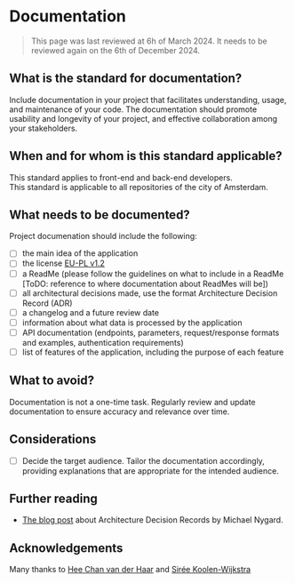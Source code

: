 # Documentation
> This page was last reviewed at 6h of March 2024. It needs to be reviewed again on the 6th of December 2024.

## What is the standard for documentation?
Include documentation in your project that facilitates understanding, usage, and maintenance of your code. The documentation should promote usability and longevity of your project, and effective collaboration among your stakeholders.

## When and for whom is this standard applicable?
This standard applies to front-end and back-end developers.\
This standard is applicable to all repositories of the city of Amsterdam.


## What needs to be documented?
Project documenation should include the following:
- [ ] the main idea of the application
- [ ] the license [EU-PL v1.2](https://eupl.eu/1.2/en/) 
- [ ] a ReadMe (please follow the guidelines on what to include in a ReadMe [ToDO: reference to where documentation about ReadMes will be])
- [ ] all architectural decisions made, use the format Architecture Decision Record (ADR) 
- [ ] a changelog and a future review date
- [ ] information about what data is processed by the application
- [ ] API documentation (endpoints, parameters, request/response formats and examples, authentication requirements)
- [ ] list of features of the application, including the purpose of each feature

## What to avoid?
Documentation is not a one-time task. Regularly review and update documentation to ensure accuracy and relevance over time.

## Considerations
- [ ] Decide the target audience. Tailor the documentation accordingly, providing explanations that are appropriate for the intended audience.



## Further reading
-  [The blog post](https://cognitect.com/blog/2011/11/15/documenting-architecture-decisions) about Architecture Decision Records by Michael Nygard. 


## Acknowledgements
Many thanks to [Hee Chan van der Haar](https://github.com/hcvdhaar) and [Sirée Koolen-Wijkstra](https://github.com/SireeKoolenWijkstra)

